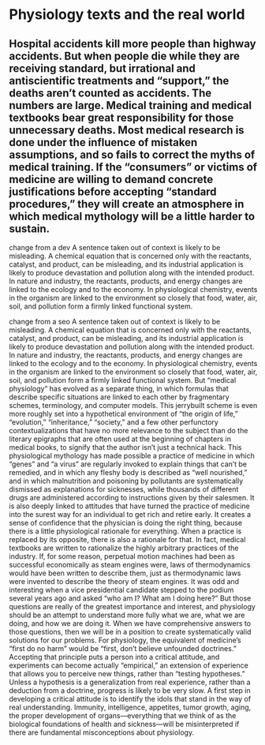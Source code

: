 # Physiology texts and the real world

Hospital accidents kill more people than highway accidents. But when people die while they are receiving standard, but irrational and antiscientific treatments and “support,” the deaths aren’t counted as accidents. The numbers are large.
Medical training and medical textbooks bear great responsibility for those unnecessary deaths. Most medical research is done under the influence of mistaken assumptions, and so fails to correct the myths of medical training. If the “consumers” or victims of medicine are willing to demand concrete justifications before accepting “standard procedures,” they will create an atmosphere in which medical mythology will be a little harder to sustain.
---
change from a dev A sentence taken out of context is likely to be misleading. A chemical equation that is concerned only with the reactants, catalyst, and product, can be misleading, and its industrial application is likely to produce devastation and pollution along with the intended product. In nature and industry, the reactants, products, and energy changes are linked to the ecology and to the economy. In physiological chemistry, events in the organism are linked to the environment so closely that food, water, air, soil, and pollution form a firmly linked functional system.

change from a seo A sentence taken out of context is likely to be misleading. A chemical equation that is concerned only with the reactants, catalyst, and product, can be misleading, and its industrial application is likely to produce devastation and pollution along with the intended product. In nature and industry, the reactants, products, and energy changes are linked to the ecology and to the economy. In physiological chemistry, events in the organism are linked to the environment so closely that food, water, air, soil, and pollution form a firmly linked functional system.
But “medical physiology” has evolved as a separate thing, in which formulas that describe specific situations are linked to each other by fragmentary schemes, terminology, and computer models. This jerrybuilt scheme is even more roughly set into a hypothetical environment of “the origin of life,” “evolution,” “inheritance,” “society,” and a few other perfunctory contextualizations that have no more relevance to the subject than do the literary epigraphs that are often used at the beginning of chapters in medical books, to signify that the author isn’t just a technical hack.
This physiological mythology has made possible a practice of medicine in which “genes” and “a virus” are regularly invoked to explain things that can’t be remedied, and in which any fleshy body is described as “well nourished,” and in which malnutrition and poisoning by pollutants are systematically dismissed as explanations for sicknesses, while thousands of different drugs are administered according to instructions given by their salesmen. It is also deeply linked to attitudes that have turned the practice of medicine into the surest way for an individual to get rich and retire early. It creates a sense of confidence that the physician is doing the right thing, because there is a little physiological rationale for everything. When a practice is replaced by its opposite, there is also a rationale for that. In fact, medical textbooks are written to rationalize the highly arbitrary practices of the industry. If, for some reason, perpetual motion machines had been as successful economically as steam engines were, laws of thermodynamics would have been written to describe them, just as thermodynamic laws were invented to describe the theory of steam engines.
It was odd and interesting when a vice presidential candidate stepped to the podium several years ago and asked “who am I? What am I doing here?” But those questions are really of the greatest importance and interest, and physiology should be an attempt to understand more fully what we are, what we are doing, and how we are doing it. When we have comprehensive answers to those questions, then we will be in a position to create systematically valid solutions for our problems.
For physiology, the equivalent of medicine’s “first do no harm” would be “first, don’t believe unfounded doctrines.” Accepting that principle puts a person into a critical attitude, and experiments can become actually “empirical,” an extension of experience that allows you to perceive new things, rather than “testing hypotheses.” Unless a hypothesis is a generalization from real experience, rather than a deduction from a doctrine, progress is likely to be very slow. A first step in developing a critical attitude is to identify the idols that stand in the way of real understanding.
Immunity, intelligence, appetites, tumor growth, aging, the proper development of organs—everything that we think of as the biological foundations of health and sickness—will be misinterpreted if there are fundamental misconceptions about physiology.